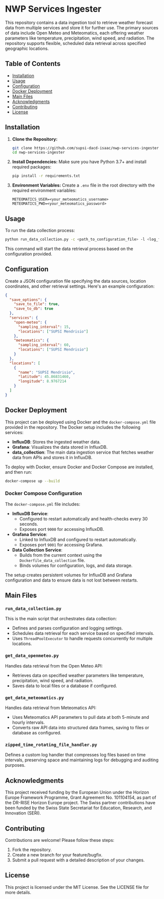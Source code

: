 
# NWP Services Ingester

This repository contains a data ingestion tool to retrieve weather forecast data from multiple services and store it for further use. The primary sources of data include Open Meteo and Meteomatics, each offering weather parameters like temperature, precipitation, wind speed, and radiation. The repository supports flexible, scheduled data retrieval across specified geographic locations.

## Table of Contents

- [Installation](#installation)
- [Usage](#usage)
- [Configuration](#configuration)
- [Docker Deployment](#docker-deployment)
- [Main Files](#main-files)
- [Acknowledgments](#acknowledgments)
- [Contributing](#contributing)
- [License](#license)

## Installation

1. **Clone the Repository:**
   ```bash
   git clone https://github.com/supsi-dacd-isaac/nwp-services-ingester.git
   cd nwp-services-ingester
   ```

2. **Install Dependencies:**
   Make sure you have Python 3.7+ and install required packages:
   ```bash
   pip install -r requirements.txt
   ```

3. **Environment Variables:**
   Create a `.env` file in the root directory with the required environment variables:
   ```plaintext
   METEOMATICS_USER=<your_meteomatics_username>
   METEOMATICS_PWD=<your_meteomatics_password>
   ```

## Usage

To run the data collection process:
```bash
python run_data_collection.py -c <path_to_configuration_file> -l <log_file>
```

This command will start the data retrieval process based on the configuration provided.

## Configuration

Create a JSON configuration file specifying the data sources, location coordinates, and other retrieval settings. Here's an example configuration:

```json
{
  "save_options": {
    "save_to_file": true,
    "save_to_db": true
  },
  "services": {
    "open-meteo": {
      "sampling_interval": 15,
      "locations": ["SUPSI Mendrisio"]
    },
    "meteomatics": {
      "sampling_interval": 60,
      "locations": ["SUPSI Mendrisio"]
    }
  },
  "locations": [
    {
      "name": "SUPSI Mendrisio",
      "latitude": 45.86831460,
      "longitude": 8.9767214
    }
  ]
}
```

## Docker Deployment

This project can be deployed using Docker and the `docker-compose.yml` file provided in the repository. The Docker setup includes the following services:

- **InfluxDB**: Stores the ingested weather data.
- **Grafana**: Visualizes the data stored in InfluxDB.
- **data_collection**: The main data ingestion service that fetches weather data from APIs and stores it in InfluxDB.

To deploy with Docker, ensure Docker and Docker Compose are installed, and then run:

```bash
docker-compose up --build
```

### Docker Compose Configuration

The `docker-compose.yml` file includes:

- **InfluxDB Service**:
  - Configured to restart automatically and health-checks every 30 seconds.
  - Exposes port `9000` for accessing InfluxDB.
- **Grafana Service**:
  - Linked to InfluxDB and configured to restart automatically.
  - Exposes port `9001` for accessing Grafana.
- **Data Collection Service**:
  - Builds from the current context using the `Dockerfile_data_collection` file.
  - Binds volumes for configuration, logs, and data storage.

The setup creates persistent volumes for InfluxDB and Grafana configuration and data to ensure data is not lost between restarts.

## Main Files

### `run_data_collection.py`

This is the main script that orchestrates data collection:
- Defines and parses configuration and logging settings.
- Schedules data retrieval for each service based on specified intervals.
- Uses `ThreadPoolExecutor` to handle requests concurrently for multiple locations.

### `get_data_openmeteo.py`

Handles data retrieval from the Open Meteo API:
- Retrieves data on specified weather parameters like temperature, precipitation, wind speed, and radiation.
- Saves data to local files or a database if configured.

### `get_data_meteomatics.py`

Handles data retrieval from Meteomatics API:
- Uses Meteomatics API parameters to pull data at both 5-minute and hourly intervals.
- Converts raw API data into structured data frames, saving to files or database as configured.

### `zipped_time_rotating_file_handler.py`

Defines a custom log handler that compresses log files based on time intervals, preserving space and maintaining logs for debugging and auditing purposes.

## Acknowledgments

This project received funding by the European Union under the Horizon Europe Framework Programme, Grant Agreement No. 101104154, as part of the DR-RISE Horizon Europe project. The Swiss partner contributions have been funded by the Swiss State Secretariat for Education, Research, and Innovation (SERI).

## Contributing

Contributions are welcome! Please follow these steps:
1. Fork the repository.
2. Create a new branch for your feature/bugfix.
3. Submit a pull request with a detailed description of your changes.

## License

This project is licensed under the MIT License. See the LICENSE file for more details.
